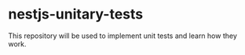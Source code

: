 # nestjs-unitary-tests
This repository will be used to implement unit tests and learn how they work.
